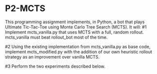 # P2-MCTS
This programming assignment implements, in Python, a bot that plays Ultimate Tic-Tac-Toe using Monte Carlo Tree Search (MCTS). It will:
#1 Implement mcts_vanilla.py that uses MCTS with a full, random rollout. mcts_vanilla must beat rollout_bot most of the time.

#2 Using the existing implementation from mcts_vanilla.py as base code, implement mcts_modified.py with the addition of our own heuristic rollout strategy as an improvement over vanilla MCTS. 

#3 Perform the two experiments described below.
